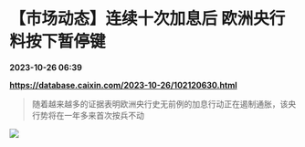 # 【市场动态】连续十次加息后 欧洲央行料按下暂停键

**2023-10-26 06:39**

**https://database.caixin.com/2023-10-26/102120630.html**

> 随着越来越多的证据表明欧洲央行史无前例的加息行动正在遏制通胀，该央行势将在一年多来首次按兵不动

  

[![](https://img.caixin.com/2021-09-24/1632471645030125_840_560.jpg)](https://img.caixin.com//2021-09-24/1632471645030125_480_320.jpg)